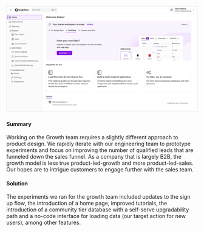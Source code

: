 ![image of homepage](./public/images/splashPLG.png)

#### Summary
Working on the Growth team requires a slightly different approach to product design. We rapidly iterate with our engineering team to prototype experiments and focus on improving the number of qualified leads that are funneled down the sales funnel. As a company that is largely B2B, the growth model is less true product-led-growth and more product-led-sales. Our hopes are to intrigue customers to engage further with the sales team.

#### Solution
The experiments we ran for the growth team included updates to the sign up flow, the introduction of a home page, improved tutorials, the introduction of a community tier database with a self-serve upgradability path and a no-code interface for loading data (our target action for new users), among other features.